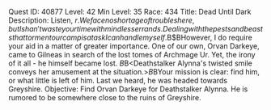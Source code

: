 Quest ID: 40877
Level: 42
Min Level: 35
Race: 434
Title: Dead Until Dark
Description: Listen, $r. We face no shortage of troubles here, but I shan't waste your time with mindless errands. Dealing with the pests and beasts that torment our camp is a task I can handle myself.$B$BHowever, I do require your aid in a matter of greater importance. One of our own, Orvan Darkeye, came to Gilneas in search of the lost tomes of Archmage Ur. Yet, the irony of it all - he himself became lost. $B$B<Deathstalker Alynna's twisted smile conveys her amusement at the situation.>$B$BYour mission is clear: find him, or what little is left of him. Last we heard, he was headed towards Greyshire.
Objective: Find Orvan Darkeye for Deathstalker Alynna. He is rumored to be somewhere close to the ruins of Greyshire.
